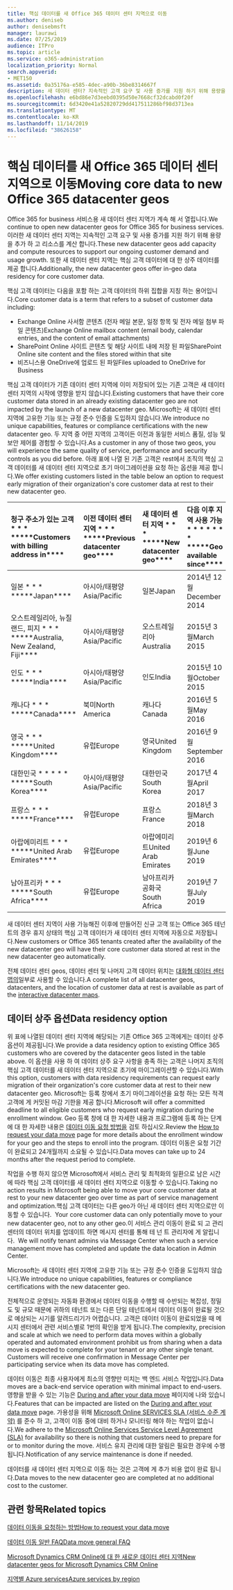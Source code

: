 ```yaml
---
title: 핵심 데이터를 새 Office 365 데이터 센터 지역으로 이동
ms.author: deniseb
author: denisebmsft
manager: laurawi
ms.date: 07/25/2019
audience: ITPro
ms.topic: article
ms.service: o365-administration
localization_priority: Normal
search.appverid:
- MET150
ms.assetid: 0a35176a-e585-4dec-a90b-36be8314667f
description: 새 데이터 센터? 지속적인 고객 요구 및 사용 증가를 지원 하기 위해 용량을 추가 하 고 리소스를 계산 합니다. 또한 새 데이터 센터 지역는 핵심 고객 데이터에 대 한 상주 데이터를 제공 합니다. 핵심 고객 데이터는 Microsoft Online Services 약관 (전자 메일 본문, 일정 항목 및 전자 메일 첨부 파일의 콘텐츠)과 SharePoint Online 사이트 콘텐츠 및 파일에 정의 된 고객 데이터의 하위 집합을 참조 하는 용어입니다. 해당 사이트 내에 저장 되 고 파일을 비즈니스용 OneDrive로 업로드 합니다.
ms.openlocfilehash: e6bd86e7d3eebd0395d50e7668cf32dcabd0f20f
ms.sourcegitcommit: 6d3420e41a52820729dd417511286bf98d3713ea
ms.translationtype: MT
ms.contentlocale: ko-KR
ms.lasthandoff: 11/14/2019
ms.locfileid: "38626158"
---
```

# <a name="moving-core-data-to-new-office-365-datacenter-geos"></a><span data-ttu-id="5f0a4-105">핵심 데이터를 새 Office 365 데이터 센터 지역으로 이동</span><span class="sxs-lookup"><span data-stu-id="5f0a4-105">Moving core data to new Office 365 datacenter geos</span></span>

<span data-ttu-id="5f0a4-106">Office 365 for business 서비스용 새 데이터 센터 지역가 계속 해 서 열립니다.</span><span class="sxs-lookup"><span data-stu-id="5f0a4-106">We continue to open new datacenter geos for Office 365 for business services.</span></span> <span data-ttu-id="5f0a4-107">이러한 새 데이터 센터 지역는 지속적인 고객 요구 및 사용 증가를 지원 하기 위해 용량을 추가 하 고 리소스를 계산 합니다.</span><span class="sxs-lookup"><span data-stu-id="5f0a4-107">These new datacenter geos add capacity and compute resources to support our ongoing customer demand and usage growth.</span></span> <span data-ttu-id="5f0a4-108">또한 새 데이터 센터 지역는 핵심 고객 데이터에 대 한 상주 데이터를 제공 합니다.</span><span class="sxs-lookup"><span data-stu-id="5f0a4-108">Additionally, the new datacenter geos offer in-geo data residency for core customer data.</span></span> 

<span data-ttu-id="5f0a4-109">핵심 고객 데이터는 다음을 포함 하는 고객 데이터의 하위 집합을 지칭 하는 용어입니다.</span><span class="sxs-lookup"><span data-stu-id="5f0a4-109">Core customer data is a term that refers to a subset of customer data including:</span></span> 
- <span data-ttu-id="5f0a4-110">Exchange Online 사서함 콘텐츠 (전자 메일 본문, 일정 항목 및 전자 메일 첨부 파일 콘텐츠)</span><span class="sxs-lookup"><span data-stu-id="5f0a4-110">Exchange Online mailbox content (email body, calendar entries, and the content of email attachments)</span></span>
- <span data-ttu-id="5f0a4-111">SharePoint Online 사이트 콘텐츠 및 해당 사이트 내에 저장 된 파일</span><span class="sxs-lookup"><span data-stu-id="5f0a4-111">SharePoint Online site content and the files stored within that site</span></span>
- <span data-ttu-id="5f0a4-112">비즈니스용 OneDrive에 업로드 된 파일</span><span class="sxs-lookup"><span data-stu-id="5f0a4-112">Files uploaded to OneDrive for Business</span></span> 
  
<span data-ttu-id="5f0a4-113">핵심 고객 데이터가 기존 데이터 센터 지역에 이미 저장되어 있는 기존 고객은 새 데이터 센터 지역의 시작에 영향을 받지 않습니다.</span><span class="sxs-lookup"><span data-stu-id="5f0a4-113">Existing customers that have their core customer data stored in an already existing datacenter geo are not impacted by the launch of a new datacenter geo.</span></span> <span data-ttu-id="5f0a4-114">Microsoft는 새 데이터 센터 지역에 고유한 기능 또는 규정 준수 인증을 도입하지 않습니다.</span><span class="sxs-lookup"><span data-stu-id="5f0a4-114">We introduce no unique capabilities, features or compliance certifications with the new datacenter geo.</span></span> <span data-ttu-id="5f0a4-115">두 지역 중 어떤 지역의 고객이든 이전과 동일한 서비스 품질, 성능 및 보안 제어를 경험할 수 있습니다.</span><span class="sxs-lookup"><span data-stu-id="5f0a4-115">As a customer in any of those two geos, you will experience the same quality of service, performance and security controls as you did before.</span></span> <span data-ttu-id="5f0a4-116">아래 표에 나열 된 기존 고객은 rest에서 조직의 핵심 고객 데이터를 새 데이터 센터 지역으로 초기 마이그레이션을 요청 하는 옵션을 제공 합니다.</span><span class="sxs-lookup"><span data-stu-id="5f0a4-116">We offer existing customers listed in the table below an option to request early migration of their organization's core customer data at rest to their new datacenter geo.</span></span>
  
|<span data-ttu-id="5f0a4-117">청구 주소가 있는 고객 \* \* \* \*</span><span class="sxs-lookup"><span data-stu-id="5f0a4-117">\*\*\*\*Customers with billing address in\*\*\*\*</span></span>|<span data-ttu-id="5f0a4-118">이전 데이터 센터 지역 \* \* \* \*</span><span class="sxs-lookup"><span data-stu-id="5f0a4-118">\*\*\*\*Previous datacenter geo\*\*\*\*</span></span>|<span data-ttu-id="5f0a4-119">새 데이터 센터 지역 \* \* \* \*</span><span class="sxs-lookup"><span data-stu-id="5f0a4-119">\*\*\*\*New datacenter geo\*\*\*\*</span></span>|<span data-ttu-id="5f0a4-120">다음 이후 지역 사용 가능 \* \* \* \* \* \* \* \*</span><span class="sxs-lookup"><span data-stu-id="5f0a4-120">\*\*\*\*Geo available since\*\*\*\*</span></span>|
|:-----|:-----|:-----|:-----|
|<span data-ttu-id="5f0a4-121">일본 \* \* \* \*</span><span class="sxs-lookup"><span data-stu-id="5f0a4-121">\*\*\*\*Japan\*\*\*\*</span></span>| <span data-ttu-id="5f0a4-122">아시아/태평양</span><span class="sxs-lookup"><span data-stu-id="5f0a4-122">Asia/Pacific</span></span> | <span data-ttu-id="5f0a4-123">일본</span><span class="sxs-lookup"><span data-stu-id="5f0a4-123">Japan</span></span> | <span data-ttu-id="5f0a4-124">2014년 12월</span><span class="sxs-lookup"><span data-stu-id="5f0a4-124">December 2014</span></span> |
|<span data-ttu-id="5f0a4-125">오스트레일리아, 뉴질랜드, 피지 \* \* \* \*</span><span class="sxs-lookup"><span data-stu-id="5f0a4-125">\*\*\*\*Australia, New Zealand, Fiji\*\*\*\*</span></span>| <span data-ttu-id="5f0a4-126">아시아/태평양</span><span class="sxs-lookup"><span data-stu-id="5f0a4-126">Asia/Pacific</span></span> | <span data-ttu-id="5f0a4-127">오스트레일리아</span><span class="sxs-lookup"><span data-stu-id="5f0a4-127">Australia</span></span> | <span data-ttu-id="5f0a4-128">2015년 3월</span><span class="sxs-lookup"><span data-stu-id="5f0a4-128">March 2015</span></span> |
|<span data-ttu-id="5f0a4-129">인도 \* \* \* \*</span><span class="sxs-lookup"><span data-stu-id="5f0a4-129">\*\*\*\*India\*\*\*\*</span></span>| <span data-ttu-id="5f0a4-130">아시아/태평양</span><span class="sxs-lookup"><span data-stu-id="5f0a4-130">Asia/Pacific</span></span> | <span data-ttu-id="5f0a4-131">인도</span><span class="sxs-lookup"><span data-stu-id="5f0a4-131">India</span></span> | <span data-ttu-id="5f0a4-132">2015년 10월</span><span class="sxs-lookup"><span data-stu-id="5f0a4-132">October 2015</span></span> |
|<span data-ttu-id="5f0a4-133">캐나다 \* \* \* \*</span><span class="sxs-lookup"><span data-stu-id="5f0a4-133">\*\*\*\*Canada\*\*\*\*</span></span>| <span data-ttu-id="5f0a4-134">북미</span><span class="sxs-lookup"><span data-stu-id="5f0a4-134">North America</span></span> | <span data-ttu-id="5f0a4-135">캐나다</span><span class="sxs-lookup"><span data-stu-id="5f0a4-135">Canada</span></span> | <span data-ttu-id="5f0a4-136">2016년 5월</span><span class="sxs-lookup"><span data-stu-id="5f0a4-136">May 2016</span></span> |
|<span data-ttu-id="5f0a4-137">영국 \* \* \* \*</span><span class="sxs-lookup"><span data-stu-id="5f0a4-137">\*\*\*\*United Kingdom\*\*\*\*</span></span>| <span data-ttu-id="5f0a4-138">유럽</span><span class="sxs-lookup"><span data-stu-id="5f0a4-138">Europe</span></span> | <span data-ttu-id="5f0a4-139">영국</span><span class="sxs-lookup"><span data-stu-id="5f0a4-139">United Kingdom</span></span> | <span data-ttu-id="5f0a4-140">2016년 9월</span><span class="sxs-lookup"><span data-stu-id="5f0a4-140">September 2016</span></span> |
|<span data-ttu-id="5f0a4-141">대한민국 \* \* \* \* \* \*</span><span class="sxs-lookup"><span data-stu-id="5f0a4-141">\*\*\*\*South Korea\*\*\*\*</span></span>| <span data-ttu-id="5f0a4-142">아시아/태평양</span><span class="sxs-lookup"><span data-stu-id="5f0a4-142">Asia/Pacific</span></span> | <span data-ttu-id="5f0a4-143">대한민국</span><span class="sxs-lookup"><span data-stu-id="5f0a4-143">South Korea</span></span> | <span data-ttu-id="5f0a4-144">2017년 4월</span><span class="sxs-lookup"><span data-stu-id="5f0a4-144">April 2017</span></span> |
|<span data-ttu-id="5f0a4-145">프랑스 \* \* \* \*</span><span class="sxs-lookup"><span data-stu-id="5f0a4-145">\*\*\*\*France\*\*\*\*</span></span>| <span data-ttu-id="5f0a4-146">유럽</span><span class="sxs-lookup"><span data-stu-id="5f0a4-146">Europe</span></span> | <span data-ttu-id="5f0a4-147">프랑스</span><span class="sxs-lookup"><span data-stu-id="5f0a4-147">France</span></span> | <span data-ttu-id="5f0a4-148">2018년 3월</span><span class="sxs-lookup"><span data-stu-id="5f0a4-148">March 2018</span></span> |
|<span data-ttu-id="5f0a4-149">아랍에미리트 \* \* \* \*</span><span class="sxs-lookup"><span data-stu-id="5f0a4-149">\*\*\*\*United Arab Emirates\*\*\*\*</span></span>| <span data-ttu-id="5f0a4-150">유럽</span><span class="sxs-lookup"><span data-stu-id="5f0a4-150">Europe</span></span> | <span data-ttu-id="5f0a4-151">아랍에미리트</span><span class="sxs-lookup"><span data-stu-id="5f0a4-151">United Arab Emirates</span></span> | <span data-ttu-id="5f0a4-152">2019년 6월</span><span class="sxs-lookup"><span data-stu-id="5f0a4-152">June 2019</span></span> |
|<span data-ttu-id="5f0a4-153">남아프리카 \* \* \* \*</span><span class="sxs-lookup"><span data-stu-id="5f0a4-153">\*\*\*\*South Africa\*\*\*\*</span></span>| <span data-ttu-id="5f0a4-154">유럽</span><span class="sxs-lookup"><span data-stu-id="5f0a4-154">Europe</span></span> | <span data-ttu-id="5f0a4-155">남아프리카 공화국</span><span class="sxs-lookup"><span data-stu-id="5f0a4-155">South Africa</span></span> | <span data-ttu-id="5f0a4-156">2019년 7월</span><span class="sxs-lookup"><span data-stu-id="5f0a4-156">July 2019</span></span> |
  
<span data-ttu-id="5f0a4-157">새 데이터 센터 지역이 사용 가능해진 이후에 만들어진 신규 고객 또는 Office 365 테넌트의 경우 휴지 상태의 핵심 고객 데이터가 새 데이터 센터 지역에 자동으로 저장됩니다.</span><span class="sxs-lookup"><span data-stu-id="5f0a4-157">New customers or Office 365 tenants created after the availability of the new datacenter geo will have their core customer data stored at rest in the new datacenter geo automatically.</span></span>
  
<span data-ttu-id="5f0a4-158">전체 데이터 센터 geos, 데이터 센터 및 나머지 고객 데이터 위치는 [대화형 데이터 센터 맵의](https://office.com/datamaps)일부로 사용할 수 있습니다.</span><span class="sxs-lookup"><span data-stu-id="5f0a4-158">A complete list of all datacenter geos, datacenters, and the location of customer data at rest is available as part of the [interactive datacenter maps](https://office.com/datamaps).</span></span> 
  
## <a name="data-residency-option"></a><span data-ttu-id="5f0a4-159">데이터 상주 옵션</span><span class="sxs-lookup"><span data-stu-id="5f0a4-159">Data residency option</span></span>

<span data-ttu-id="5f0a4-160">위 표에 나열된 데이터 센터 지역에 해당되는 기존 Office 365 고객에게는 데이터 상주 옵션이 제공됩니다.</span><span class="sxs-lookup"><span data-stu-id="5f0a4-160">We provide a data residency option to existing Office 365 customers who are covered by the datacenter geos listed in the table above.</span></span> <span data-ttu-id="5f0a4-161">이 옵션을 사용 하 여 데이터 상주 요구 사항을 충족 하는 고객은 나머지 조직의 핵심 고객 데이터를 새 데이터 센터 지역으로 초기에 마이그레이션할 수 있습니다.</span><span class="sxs-lookup"><span data-stu-id="5f0a4-161">With this option, customers with data residency requirements can request early migration of their organization's core customer data at rest to their new datacenter geo.</span></span>  <span data-ttu-id="5f0a4-162">Microsoft는 등록 창에서 초기 마이그레이션을 요청 하는 모든 적격 고객에 게 커밋된 마감 기한을 제공 합니다.</span><span class="sxs-lookup"><span data-stu-id="5f0a4-162">Microsoft will offer a committed deadline to all eligible customers who request early migration during the enrollment window.</span></span>  <span data-ttu-id="5f0a4-163">Geo 등록 창에 대 한 자세한 내용과 프로그램에 등록 하는 단계에 대 한 자세한 내용은 [데이터 이동 요청 방법을](request-your-data-move.md) 검토 하십시오.</span><span class="sxs-lookup"><span data-stu-id="5f0a4-163">Review the [How to request your data move](request-your-data-move.md) page for more details about the enrollment window for your geo and the steps to enroll into the program.</span></span>  <span data-ttu-id="5f0a4-164">데이터 이동은 요청 기간이 완료되고 24개월까지 소요될 수 있습니다.</span><span class="sxs-lookup"><span data-stu-id="5f0a4-164">Data moves can take up to 24 months after the request period to complete.</span></span>

<span data-ttu-id="5f0a4-165">작업을 수행 하지 않으면 Microsoft에서 서비스 관리 및 최적화의 일환으로 남은 시간에 따라 핵심 고객 데이터를 새 데이터 센터 지역으로 이동할 수 있습니다.</span><span class="sxs-lookup"><span data-stu-id="5f0a4-165">Taking no action results in Microsoft being able to move your core customer data at rest to your new datacenter geo over time as part of service management and optimization.</span></span><span data-ttu-id="5f0a4-166">핵심 고객 데이터는 다른 geo가 아닌 새 데이터 센터 지역으로만 이동할 수 있습니다.</span><span class="sxs-lookup"><span data-stu-id="5f0a4-166">  Your core customer data can only potentially move to your new datacenter geo, not to any other geo.</span></span><span data-ttu-id="5f0a4-167">이 서비스 관리 이동이 완료 되 고 관리 센터의 데이터 위치를 업데이트 하면 메시지 센터를 통해 테 넌 트 관리자에 게 알립니다.</span><span class="sxs-lookup"><span data-stu-id="5f0a4-167">  We will notify tenant admins via Message Center when such a service management move has completed and update the data location in Admin Center.</span></span>
   
<span data-ttu-id="5f0a4-168">Microsoft는 새 데이터 센터 지역에 고유한 기능 또는 규정 준수 인증을 도입하지 않습니다.</span><span class="sxs-lookup"><span data-stu-id="5f0a4-168">We introduce no unique capabilities, features or compliance certifications with the new datacenter geo.</span></span>
    
<span data-ttu-id="5f0a4-p106">전체적으로 운영되는 자동화 환경에서 데이터 이동을 수행할 때 수반되는 복잡성, 정밀도 및 규모 때문에 귀하의 테넌트 또는 다른 단일 테넌트에서 데이터 이동이 완료될 것으로 예상되는 시기를 알려드리기가 어렵습니다. 고객은 데이터 이동이 완료되었을 때 메시지 센터에서 관련 서비스별로 1번의 확인을 받게 됩니다.</span><span class="sxs-lookup"><span data-stu-id="5f0a4-p106">The complexity, precision and scale at which we need to perform data moves within a globally operated and automated environment prohibit us from sharing when a data move is expected to complete for your tenant or any other single tenant. Customers will receive one confirmation in Message Center per participating service when its data move has completed.</span></span> 
    
<span data-ttu-id="5f0a4-171">데이터 이동은 최종 사용자에게 최소의 영향만 미치는 백 엔드 서비스 작업입니다.</span><span class="sxs-lookup"><span data-stu-id="5f0a4-171">Data moves are a back-end service operation with minimal impact to end-users.</span></span> <span data-ttu-id="5f0a4-172">영향을 받을 수 있는 기능은 [During and after your data move](during-and-after-your-data-move.md) 페이지에 나와 있습니다.</span><span class="sxs-lookup"><span data-stu-id="5f0a4-172">Features that can be impacted are listed on the [During and after your data move](during-and-after-your-data-move.md) page.</span></span> <span data-ttu-id="5f0a4-173">가용성을 위해 [Microsoft Online SERVICES SLA (서비스 수준 계약)](https://go.microsoft.com/fwlink/p/?LinkId=523897) 를 준수 하 고, 고객이 이동 중에 대비 하거나 모니터링 해야 하는 작업이 없습니다.</span><span class="sxs-lookup"><span data-stu-id="5f0a4-173">We adhere to the [Microsoft Online Services Service Level Agreement (SLA)](https://go.microsoft.com/fwlink/p/?LinkId=523897) for availability so there is nothing that customers need to prepare for or to monitor during the move.</span></span> <span data-ttu-id="5f0a4-174">서비스 유지 관리에 대한 알림은 필요한 경우에 수행됩니다.</span><span class="sxs-lookup"><span data-stu-id="5f0a4-174">Notification of any service maintenance is done if needed.</span></span> 

<span data-ttu-id="5f0a4-175">데이터를 새 데이터 센터 지역으로 이동 하는 것은 고객에 게 추가 비용 없이 완료 됩니다.</span><span class="sxs-lookup"><span data-stu-id="5f0a4-175">Data moves to the new datacenter geo are completed at no additional cost to the customer.</span></span>
    
## <a name="related-topics"></a><span data-ttu-id="5f0a4-176">관련 항목</span><span class="sxs-lookup"><span data-stu-id="5f0a4-176">Related topics</span></span> 
 
[<span data-ttu-id="5f0a4-177">데이터 이동을 요청하는 방법</span><span class="sxs-lookup"><span data-stu-id="5f0a4-177">How to request your data move</span></span>](request-your-data-move.md)
    
[<span data-ttu-id="5f0a4-178">데이터 이동 일반 FAQ</span><span class="sxs-lookup"><span data-stu-id="5f0a4-178">Data move general FAQ</span></span>](data-move-faq.md)
  
[<span data-ttu-id="5f0a4-179">Microsoft Dynamics CRM Online에 대 한 새로운 데이터 센터 지역</span><span class="sxs-lookup"><span data-stu-id="5f0a4-179">New datacenter geos for Microsoft Dynamics CRM Online</span></span>](https://go.microsoft.com/fwlink/p/?Linkid=615924)
  
[<span data-ttu-id="5f0a4-180">지역별 Azure services</span><span class="sxs-lookup"><span data-stu-id="5f0a4-180">Azure services by region</span></span>](https://azure.microsoft.com/regions/)
